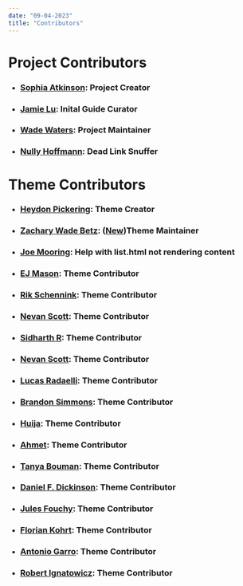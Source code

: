 ```yaml
---
date: "09-04-2023"
title: "Contributors"
---
```

# Project Contributors

- ### [Sophia Atkinson](https://git.oldgate.org/sophia/): Project Creator

- ### [Jamie Lu](https://git.oldgate.org/Jamie): Inital Guide Curator

- ### [Wade Waters](https://git.oldgate.org/wade/): Project Maintainer

- ### [Nully Hoffmann](https://git.oldgate.org/null): Dead Link Snuffer

# Theme Contributors

- ### [Heydon Pickering](https://github.com/Heydon): Theme Creator

- ### [Zachary Wade Betz](https://github.com/zwbetz-gh): ([New](https://github.com/zwbetz-gh/cupper-hugo-theme))Theme Maintainer

- ### [Joe Mooring](https://github.com/jmooring): Help with list.html not rendering content

- ### [EJ Mason](https://github.com/mxmason): Theme Contributor

- ### [Rik Schennink](https://github.com/rikschennink): Theme Contributor

- ### [Nevan Scott](https://github.com/nevanscott): Theme Contributor

- ### [Sidharth R](https://github.com/sid-r-singh): Theme Contributor

- ### [Nevan Scott](https://github.com/nevanscott): Theme Contributor

- ### [Lucas Radaelli](https://github.com/lucasradaelli): Theme Contributor

- ### [Brandon Simmons](https://github.com/jberryman): Theme Contributor

- ### [Huija](https://github.com/huija): Theme Contributor

- ### [Ahmet](https://github.com/ahaltindis): Theme Contributor

- ### [Tanya Bouman](https://github.com/tanyabouman): Theme Contributor

- ### [Daniel F. Dickinson](https://github.com/danielfdickinson): Theme Contributor

- ### [Jules Fouchy](https://github.com/JulesFouchy): Theme Contributor

- ### [Florian Kohrt](https://github.com/fkohrt): Theme Contributor

- ### [Antonio Garro](https://github.com/antoniogarro): Theme Contributor

- ### [Robert Ignatowicz](https://github.com/rignato): Theme Contributor

